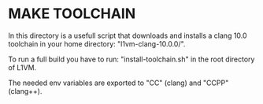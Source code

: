MAKE TOOLCHAIN
==============
In this directory is a usefull script that downloads and installs a clang 10.0 toolchain in
your home directory: "l1vm-clang-10.0.0/".

To run a full build you have to run: "install-toolchain.sh" in the root directory of L1VM.

The needed env variables are exported to "CC" (clang) and "CCPP" (clang++).
